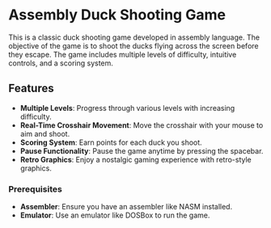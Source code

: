 # Assembly Duck Shooting Game

This is a classic duck shooting game developed in assembly language. The objective of the game is to shoot the ducks flying across the screen before they escape. The game includes multiple levels of difficulty, intuitive controls, and a scoring system.

## Features

- **Multiple Levels**: Progress through various levels with increasing difficulty.
- **Real-Time Crosshair Movement**: Move the crosshair with your mouse to aim and shoot.
- **Scoring System**: Earn points for each duck you shoot.
- **Pause Functionality**: Pause the game anytime by pressing the spacebar.
- **Retro Graphics**: Enjoy a nostalgic gaming experience with retro-style graphics.

### Prerequisites

- **Assembler**: Ensure you have an assembler like NASM installed.
- **Emulator**: Use an emulator like DOSBox to run the game.


